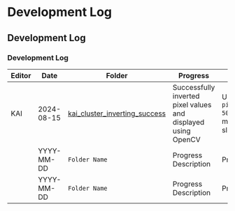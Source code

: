 # Development Log

## Development Log

### Development Log

| Editor   | Date       | Folder                        | Progress                                    | Problems                                  |
|----------|------------|------------------------------|---------------------------------------------|-------------------------------------------|
| KAI      | 2024-08-15 | [kai_cluster_inverting_success](./other/kai_cluster_inverting_success) | Successfully inverted pixel values and displayed using OpenCV | Unable to use `pi_freq_set(PI_FREQ_DOMAIN_CL, 50000000)`. Suspect this is the main reason for the cluster slowing down |
|          | YYYY-MM-DD | `Folder Name`                | Progress Description                       | Problem Description                       |
|          | YYYY-MM-DD | `Folder Name`                | Progress Description                       | Problem Description                       |

